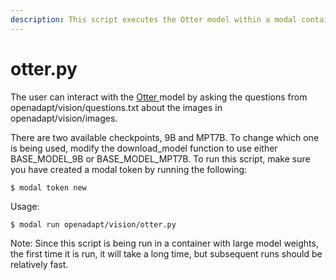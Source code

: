 ```yaml
---
description: This script executes the Otter model within a modal container.
---
```


# otter.py

The user can interact with the [Otter ](https://github.com/Luodian/Otter)model by asking the questions from openadapt/vision/questions.txt about the images in openadapt/vision/images.

There are two available checkpoints, 9B and MPT7B. To change which one is being used, modify the download\_model function to use either BASE\_MODEL\_9B or BASE\_MODEL\_MPT7B. To run this script, make sure you have created a modal token by running the following:

```
$ modal token new
```

Usage:

```
$ modal run openadapt/vision/otter.py
```

Note: Since this script is being run in a container with large model weights, the first time it is run, it will take a long time, but subsequent runs should be relatively fast.
